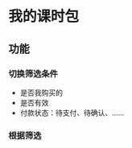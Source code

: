 # 我的课时包
## 功能
### 切换筛选条件
* 是否我购买的
* 是否有效
* 付款状态：待支付、待确认、……
### 根据筛选
<!--stackedit_data:
eyJoaXN0b3J5IjpbMjA3MTE5MzgyOSwyMTQ1MTY3MjQyLDczMD
k5ODExNl19
-->